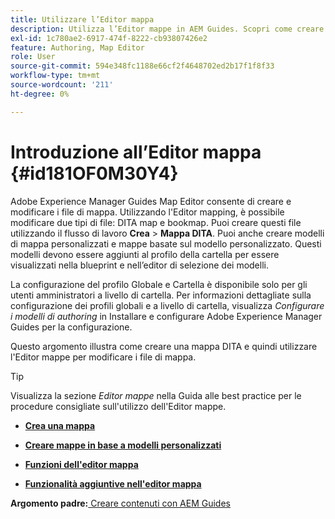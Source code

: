 ```yaml
---
title: Utilizzare l’Editor mappa
description: Utilizza l’Editor mappe in AEM Guides. Scopri come creare e modificare un file mappa nell’editor mappe di AEM.
exl-id: 1c780ae2-6917-474f-8222-cb93807426e2
feature: Authoring, Map Editor
role: User
source-git-commit: 594e348fc1188e66cf2f4648702ed2b17f1f8f33
workflow-type: tm+mt
source-wordcount: '211'
ht-degree: 0%

---
```


# Introduzione all’Editor mappa {#id181OF0M30Y4}

Adobe Experience Manager Guides Map Editor consente di creare e modificare i file di mappa. Utilizzando l&#39;Editor mapping, è possibile modificare due tipi di file: DITA map e bookmap. Puoi creare questi file utilizzando il flusso di lavoro **Crea** \> **Mappa DITA**. Puoi anche creare modelli di mappa personalizzati e mappe basate sul modello personalizzato. Questi modelli devono essere aggiunti al profilo della cartella per essere visualizzati nella blueprint e nell’editor di selezione dei modelli.

La configurazione del profilo Globale e Cartella è disponibile solo per gli utenti amministratori a livello di cartella. Per informazioni dettagliate sulla configurazione dei profili globali e a livello di cartella, visualizza *Configurare i modelli di authoring* in Installare e configurare Adobe Experience Manager Guides per la configurazione.

<!------------------------------------

The Map Editor comes in two modes — the Basic Map Editor and the Advanced Map Editor. The Basic Map Editor is available only through configuration. If your administrator has enabled it, then only the Basic Map Editor will be available for use. By default, all new maps are opened for editing in the Advanced Map Editor. The Advanced Map Editor is available within the Editor itself, which is used for editing DITA topic files.

-------->

Questo argomento illustra come creare una mappa DITA e quindi utilizzare l&#39;Editor mappe per modificare i file di mappa.

>[!TIP]
>
> Visualizza la sezione *Editor mappe* nella Guida alle best practice per le procedure consigliate sull&#39;utilizzo dell&#39;Editor mappe.

- **[Crea una mappa](map-editor-create-map.md)**

- **[Creare mappe in base a modelli personalizzati](create-maps-customized-templates.md)**

- **[Funzioni dell&#39;editor mappa](map-editor-advanced-map-editor.md)**

- **[Funzionalità aggiuntive nell&#39;editor mappa](map-editor-other-features.md)**


**Argomento padre:**&#x200B;[&#x200B; Creare contenuti con AEM Guides](authoring-content-xml-doc.md)
